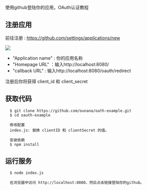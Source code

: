使用github登陆你的应用，OAuth认证教程

## 注册应用
前往注册 : https://github.com/settings/applications/new

![](https://www.wangbase.com/blogimg/asset/201904/bg2019042102.jpg)

- "Application name" : 你的应用名称
- "Homepage URL" ：输入http://localhost:8080/
- "callback URL" : 输入http://localhost:8080/oauth/redirect

注册后你将获得 client_id 和 client_secret

## 获取代码

```
  $ git clone https://github.com/ounana/oath-example.git
  $ cd oauth-example

  修改配置
  index.js: 替换 clientID 和 clientSecret 的值。

  安装依赖
  $ npm install
```

## 运行服务
```
  $ node index.js

  在浏览器中访问 http://localhost:8080，然后点击链接登陆你的github。
```
